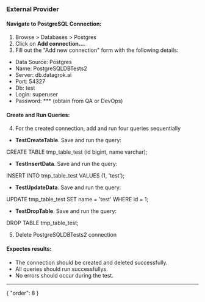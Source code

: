 ### External Provider

#### Navigate to PostgreSQL Connection:
1. Browse > Databases > Postgres
2. Click on **Add connection...**. 
3. Fill out the "Add new connection" form with the following details:
* Data Source: Postgres
* Name: PostgreSQLDBTests2
* Server: db.datagrok.ai
* Port: 54327
* Db: test
* Login: superuser
* Password: *** (obtain from QA or DevOps)

#### Create and Run Queries:
4. For the created connection, add and run four queries sequentially

* **TestCreateTable**. Save and run the query:

CREATE TABLE tmp_table_test (id bigint, name varchar);

* **TestInsertData**. Save and run the query:

INSERT INTO tmp_table_test VALUES (1, 'test');

* **TestUpdateData**. Save and run the query:

UPDATE tmp_table_test SET name = 'test' WHERE id = 1;

* **TestDropTable**. Save and run the query:

DROP TABLE tmp_table_test;

5. Delete PostgreSQLDBTests2 connection

#### Expectes results: 
* The connection should be created and deleted successfully.
* All queries should run successfullys.
* No errors should occur during the test.

---
{
"order": 8
}

